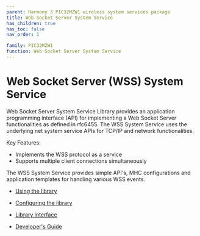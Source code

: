 ```yaml
---
parent: Harmony 3 PIC32MZW1 wireless system services package
title: Web Socket Server System Service
has_children: true
has_toc: false
nav_order: 1

family: PIC32MZW1
function: Web Socket Server System Service
---
```


# Web Socket Server (WSS) System Service

Web Socket Server System Service Library provides an application programming interface (API) for implementing a Web Socket Server functionalities as defined in rfc6455. The WSS System Service uses the underlying net system  service APIs for TCP/IP and network functionalities. 

Key Features:
- Implements the WSS protocol as a service
- Supports multiple client connections simultaneously

The WSS System Service provides simple API's, MHC configurations and application templates for handling various WSS events. 

* [Using the library](usage.md/#using-the-library)

* [Configuring the library](configuration.md/#configuring-the-library)

* [Library interface](interface.md)

* [Developer's Guide](developer.md)
